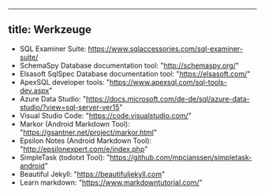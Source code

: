 ---
  title: Werkzeuge
  ---

- SQL Examiner Suite: https://www.sqlaccessories.com/sql-examiner-suite/
- SchemaSpy Database documentation tool: "http://schemaspy.org/"
- Elsasoft SqlSpec Database documentation tool: "https://elsasoft.com/"
- ApexSQL developer tools: "https://www.apexsql.com/sql-tools-dev.aspx"
- Azure Data Studio: "https://docs.microsoft.com/de-de/sql/azure-data-studio/?view=sql-server-ver15"
- Visual Studio Code: "https://code.visualstudio.com/"
- Markor (Android Markdown Tool): "https://gsantner.net/project/markor.html"
- Epsilon Notes (Android Markdown Tool): "http://epsilonexpert.com/e/index.php"
- SimpleTask (todotxt Tool): "https://github.com/mpcjanssen/simpletask-android"
- Beautiful Jekyll: "https://beautifuljekyll.com"
- Learn markdown: "https://www.markdowntutorial.com/"
